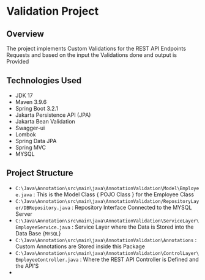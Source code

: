 # Validation Project

## Overview
  The project implements Custom Validations for the REST API Endpoints Requests and based on the input the Validations done and output is Provided

## Technologies Used
 - JDK 17
 - Maven 3.9.6
 - Spring Boot 3.2.1
 - Jakarta Persistence API (JPA)
 - Jakarta Bean Validation
 - Swagger-ui
 - Lombok
 - Spring Data JPA
 - Spring MVC
 - MYSQL 


## Project Structure
- `C:\Java\Annotation\src\main\java\AnnotationValidation\Model\Employee.java` : This is the Model Class { POJO Class } for the Employee Class
- `C:\Java\Annotation\src\main\java\AnnotationValidation/RepositoryLayer/DBRepository.java` : Repository Interface Connected to the MYSQL Server
- `C:\Java\Annotation\src\main\java\AnnotationValidation\ServiceLayer\EmployeeService.java` : Service Layer where the Data is Stored into the Data Base {`MYSQL`}
- `C:\Java\Annotation\src\main\java\AnnotationValidation\Annotations` : Custom Annotations are Stored inside this Package
- `C:\Java\Annotation\src\main\java\AnnotationValidation\ControlLayer\EmployeeController.java` : Where the REST API Controller is Defined and the API'S
- 
